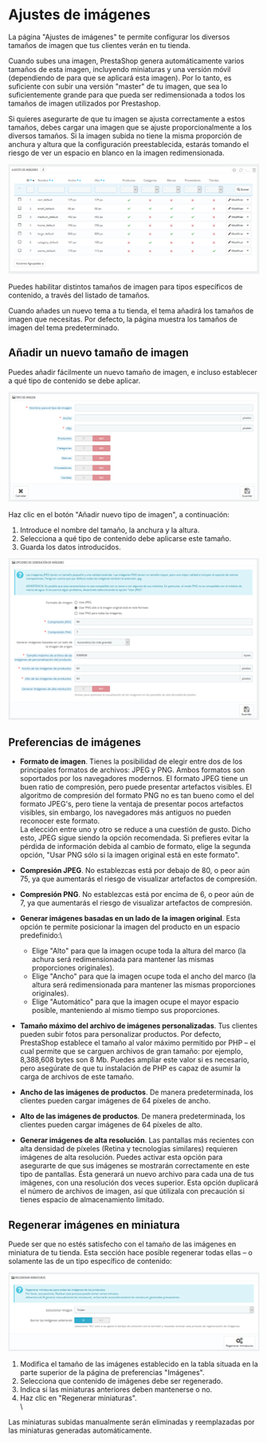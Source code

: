 # Ajustes de imágenes

La página "Ajustes de imágenes" te permite configurar los diversos tamaños de imagen que tus clientes verán en tu tienda.

Cuando subes una imagen, PrestaShop genera automáticamente varios tamaños de esta imagen, incluyendo miniaturas y una versión móvil (dependiendo de para que se aplicará esta imagen). Por lo tanto, es suficiente con subir una versión "master" de tu imagen, que sea lo suficientemente grande para que pueda ser redimensionada a todos los tamaños de imagen utilizados por Prestashop.

Si quieres asegurarte de que tu imagen se ajusta correctamente a estos tamaños, debes cargar una imagen que se ajuste proporcionalmente a los diversos tamaños. Si la imagen subida no tiene la misma proporción de anchura y altura que la configuración preestablecida, estarás tomando el riesgo de ver un espacio en blanco en la imagen redimensionada.

![](../../../.gitbook/assets/54265277.png)

Puedes habilitar distintos tamaños de imagen para tipos específicos de contenido, a través del listado de tamaños.

Cuando añades un nuevo tema a tu tienda, el tema añadirá los tamaños de imagen que necesitas. Por defecto, la página muestra los tamaños de imagen del tema predeterminado.

## Añadir un nuevo tamaño de imagen <a href="ajustesdeimagenes-anadirunnuevotamanodeimagen" id="ajustesdeimagenes-anadirunnuevotamanodeimagen"></a>

Puedes añadir fácilmente un nuevo tamaño de imagen, e incluso establecer a qué tipo de contenido se debe aplicar.

![](../../../.gitbook/assets/54265282.png)

Haz clic en el botón "Añadir nuevo tipo de imagen", a continuación:

1. Introduce el nombre del tamaño, la anchura y la altura.
2. Selecciona a qué tipo de contenido debe aplicarse este tamaño.
3. Guarda los datos introducidos.

![](../../../.gitbook/assets/54265284.png)

## Preferencias de imágenes <a href="ajustesdeimagenes-preferenciasdeimagenes" id="ajustesdeimagenes-preferenciasdeimagenes"></a>

* **Formato de imagen**. Tienes la posibilidad de elegir entre dos de los principales formatos de archivos: JPEG y PNG. Ambos formatos son soportados por los navegadores modernos. El formato JPEG tiene un buen ratio de compresión, pero puede presentar artefactos visibles. El algoritmo de compresión del formato PNG no es tan bueno como el del formato JPEG's, pero tiene la ventaja de presentar pocos artefactos visibles, sin embargo, los navegadores más antiguos no pueden reconocer este formato.\
  La elección entre uno y otro se reduce a una cuestión de gusto. Dicho esto, JPEG sigue siendo la opción recomendada. Si prefieres evitar la pérdida de información debida al cambio de formato, elige la segunda opción, "Usar PNG sólo si la imagen original está en este formato".
* **Compresión JPEG**. No establezcas está por debajo de 80, o peor aún 75, ya que aumentarás el riesgo de visualizar artefactos de compresión.
* **Compresión PNG**. No establezcas está por encima de 6, o peor aún de 7, ya que aumentarás el riesgo de visualizar artefactos de compresión.
* **Generar imágenes basadas en un lado de** **la imagen original**. Esta opción te permite posicionar la imagen del producto en un espacio predefinido:\

  * Elige "Alto" para que la imagen ocupe toda la altura del marco (la achura será redimensionada para mantener las mismas proporciones originales).
  * Elige "Ancho" para que la imagen ocupe toda el ancho del marco (la altura será redimensionada para mantener las mismas proporciones originales).
  * Elige "Automático" para que la imagen ocupe el mayor espacio posible, manteniendo al mismo tiempo sus proporciones.
* **Tamaño máximo del archivo de imágenes personalizadas**. Tus clientes pueden subir fotos para personalizar productos. Por defecto, PrestaShop establece el tamaño al valor máximo permitido por PHP – el cual permite que se carguen archivos de gran tamaño: por ejemplo, 8,388,608 bytes son 8 Mb. Puedes ampliar este valor si es necesario, pero asegúrate de que tu instalación de PHP es capaz de asumir la carga de archivos de este tamaño.
* **Ancho de las imágenes de productos**. De manera predeterminada, los clientes pueden cargar imágenes de 64 píxeles de ancho.
* **Alto de las imágenes de productos**. De manera predeterminada, los clientes pueden cargar imágenes de 64 píxeles de alto.
* **Generar imágenes de alta resolución**. Las pantallas más recientes con alta densidad de píxeles (Retina y tecnologías similares) requieren imágenes de alta resolución. Puedes activar esta opción para asegurarte de que sus imágenes se mostrarán correctamente en este tipo de pantallas. Ésta generará un nuevo archivo para cada una de tus imágenes, con una resolución dos veces superior. Esta opción duplicará el número de archivos de imagen, así que útilizala con precaución si tienes espacio de almacenamiento limitado.

## Regenerar imágenes en miniatura <a href="ajustesdeimagenes-regenerarimagenesenminiatura" id="ajustesdeimagenes-regenerarimagenesenminiatura"></a>

Puede ser que no estés satisfecho con el tamaño de las imágenes en miniatura de tu tienda. Esta sección hace posible regenerar todas ellas – o solamente las de un tipo específico de contenido:

![](../../../.gitbook/assets/54265287.png)

1. Modifica el tamaño de las imágenes establecido en la tabla situada en la parte superior de la página de preferencias "Imágenes".
2. Selecciona que contenido de imágenes debe ser regenerado.
3. Indica si las miniaturas anteriores deben mantenerse o no.
4. Haz clic en "Regenerar miniaturas".\
   \


Las miniaturas subidas manualmente serán eliminadas y reemplazadas por las miniaturas generadas automáticamente.
